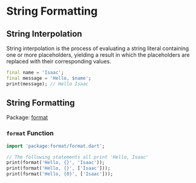 # String Formatting

## String Interpolation

String interpolation is the process of evaluating a string literal containing one or more placeholders, yielding a result in which the placeholders are replaced with their corresponding values.

```dart
final name = 'Isaac';
final message = 'Hello, $name';
print(message); // Hello Isaac
```

## String Formatting

Package: [format](https://pub.dev/packages/format)

### `format` Function

```dart
import 'package:format/format.dart';

// The following statements all print 'Hello, Isaac'
print(format('Hello, {}', 'Isaac'));
print(format('Hello, {}', ['Isaac']));
print(format('Hello, {0}', ['Isaac']));
```

